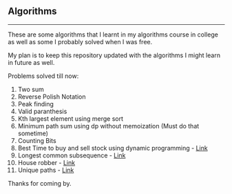 <h2> Algorithms </h2>
<hr>
<p>
These are some algorithms that I learnt in my algorithms course in college as well as some I probably solved when I was free.

My plan is to keep this repository updated with the algorithms I might learn in future as well.

Problems solved till now:
1. Two sum
2. Reverse Polish Notation
3. Peak finding
4. Valid paranthesis
5. Kth largest element using merge sort
6. Minimum path sum using dp without memoization (Must do that sometime) 
7. Counting Bits 
8. Best Time to buy and sell stock using dynamic programming - [Link](https://leetcode.com/problems/best-time-to-buy-and-sell-stock/description/)
9. Longest common subsequence - [Link](https://leetcode.com/problems/longest-common-subsequence/description/)
10. House robber - [Link](https://leetcode.com/problems/house-robber/description/)
11. Unique paths - [Link](https://leetcode.com/problems/unique-paths/description/)

Thanks for coming by.
